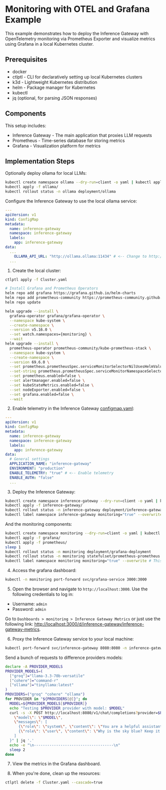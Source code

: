 # Monitoring with OTEL and Grafana Example

This example demonstrates how to deploy the Inference Gateway with OpenTelemetry monitoring via Prometheus Exporter and visualize metrics using Grafana in a local Kubernetes cluster.

## Prerequisites

- docker
- ctlptl - CLI for declaratively setting up local Kubernetes clusters
- k3d - Lightweight Kubernetes distribution
- helm - Package manager for Kubernetes
- kubectl
- jq (optional, for parsing JSON responses)

## Components

This setup includes:

- Inference Gateway - The main application that proxies LLM requests
- Prometheus - Time-series database for storing metrics
- Grafana - Visualization platform for metrics

## Implementation Steps

Optionally deploy ollama for local LLMs:

```bash
kubectl create namespace ollama --dry-run=client -o yaml | kubectl apply --server-side -f -
kubectl apply -f ollama/
kubectl rollout status -n ollama deployment/ollama
```

Configure the Inference Gateway to use the local ollama service:

```yaml
---
apiVersion: v1
kind: ConfigMap
metadata:
  name: inference-gateway
  namespace: inference-gateway
  labels:
    app: inference-gateway
data:
  ...
    OLLAMA_API_URL: "http://ollama.ollama:11434" # <-- Change to http://ollama.ollama:11434
  ...
```

1. Create the local cluster:

```bash
ctlptl apply -f Cluster.yaml

# Install Grafana and Prometheus Operators
helm repo add grafana https://grafana.github.io/helm-charts
helm repo add prometheus-community https://prometheus-community.github.io/helm-charts
helm repo update

helm upgrade --install \
  grafana-operator grafana/grafana-operator \
  --namespace kube-system \
  --create-namespace \
  --version v5.16.0 \
  --set watch.namespaces={monitoring} \
  --wait
helm upgrade --install \
  prometheus-operator prometheus-community/kube-prometheus-stack \
  --namespace kube-system \
  --create-namespace \
  --version 69.6.0 \
  --set prometheus.prometheusSpec.serviceMonitorSelectorNilUsesHelmValues=false \
  --set-string prometheus.prometheusSpec.serviceMonitorNamespaceSelector.matchLabels.monitoring=true \
  --set prometheus.enabled=false \
  --set alertmanager.enabled=false \
  --set kubeStateMetrics.enabled=false \
  --set nodeExporter.enabled=false \
  --set grafana.enabled=false \
  --wait
```

2. Enable telemetry in the Inference Gateway [configmap.yaml](inference-gateway/configmap.yaml):

```yaml
---
apiVersion: v1
kind: ConfigMap
metadata:
  name: inference-gateway
  namespace: inference-gateway
  labels:
    app: inference-gateway
data:
  # General settings
  APPLICATION_NAME: "inference-gateway"
  ENVIRONMENT: "production"
  ENABLE_TELEMETRY: "true" # <-- Enable telemetry
  ENABLE_AUTH: "false"
  ...
```

3. Deploy the Inference Gateway:

```bash
kubectl create namespace inference-gateway --dry-run=client -o yaml | kubectl apply --server-side -f -
kubectl apply -f inference-gateway/
kubectl rollout status -n inference-gateway deployment/inference-gateway
kubectl label namespace inference-gateway monitoring="true" --overwrite # This is important so that the Prometheus Operator can discover the service monitors
```

And the monitoring components:

```bash
kubectl create namespace monitoring --dry-run=client -o yaml | kubectl apply --server-side -f -
kubectl apply -f grafana/
kubectl apply -f prometheus/
sleep 1
kubectl rollout status -n monitoring deployment/grafana-deployment
kubectl rollout status -n monitoring statefulset/prometheus-prometheus
kubectl label namespace monitoring monitoring="true" --overwrite # This is important so that the Prometheus Operator can discover the service monitors
```

4. Access the grafana dashboard:

```bash
kubectl -n monitoring port-forward svc/grafana-service 3000:3000
```

5. Open the browser and navigate to `http://localhost:3000`. Use the following credentials to log in:

- Username: `admin`
- Password: `admin`

Go to `Dashboards > monitoring > Inference Gateway Metrics` or just use the following link: [http://localhost:3000/d/inference-gateway/inference-gateway-metrics](http://localhost:3000/d/inference-gateway/inference-gateway-metrics).

6. Proxy the Inference Gateway service to your local machine:

```bash
kubectl port-forward svc/inference-gateway 8080:8080 -n inference-gateway
```

Send a bunch of requests to difference providers models:

```bash
declare -A PROVIDER_MODELS
PROVIDER_MODELS=(
  ["groq"]="llama-3.3-70b-versatile"
  ["cohere"]="command-r"
  ["ollama"]="tinyllama:latest"
)
PROVIDERS=("groq" "cohere" "ollama")
for PROVIDER in "${PROVIDERS[@]}"; do
  MODEL=${PROVIDER_MODELS[$PROVIDER]}
  echo "Testing $PROVIDER provider with model: $MODEL"
  curl -s -X POST http://localhost:8080/v1/chat/completions?provider=$PROVIDER -d "{
    \"model\": \"$MODEL\",
    \"messages\": [
      {\"role\": \"system\", \"content\": \"You are a helpful assistant.\"},
      {\"role\": \"user\", \"content\": \"Why is the sky blue? Keep it short and concise.\"}
    ]
  }" | jq '.'
  echo -e "\n------------------------------------\n"
  sleep 2
done
```

7. View the metrics in the Grafana dashboard.

8. When you're done, clean up the resources:

```bash
ctlptl delete -f Cluster.yaml --cascade=true
```
